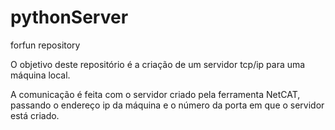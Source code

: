 # pythonServer
forfun repository 

O objetivo deste repositório é a criação de um servidor tcp/ip para uma máquina local.

A comunicação é feita com o servidor criado pela ferramenta NetCAT, passando o endereço ip da máquina e o número da porta em que o servidor está criado.
